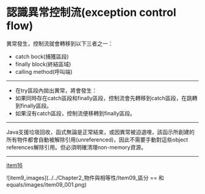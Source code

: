 # 認識異常控制流(exception control flow)

異常發生，控制流就會轉移到以下三者之一：

- catch bock(捕獲區段)
- finally block(終結區域)
- calling method(呼叫端)

----------------

- 在try區段內拋出異常，將會發生：
- 如果同時存在catch區段和finally區段，控制流會先轉移到catch區段，在跳轉到finally區段。
- 如果沒有catch區段，控制流便移轉到finally區段。

--------------------------

Java支援垃圾回收，函式無論是正常結束，或因異常被迫退哩，該函示所創建的所有物件都會自動被解除引用(unreferenced)，因此不需要手動對這些object references解除引用。但必須明確清理non-memory資源。

------------

[item16](../../Chapter2_物件與相等性/Item14_在equals()中謹慎使用instanceof/14note.md)

![item9_images](../../Chapter2_物件與相等性/Item09_區分 == 和 equals/images/item09_001.png)

